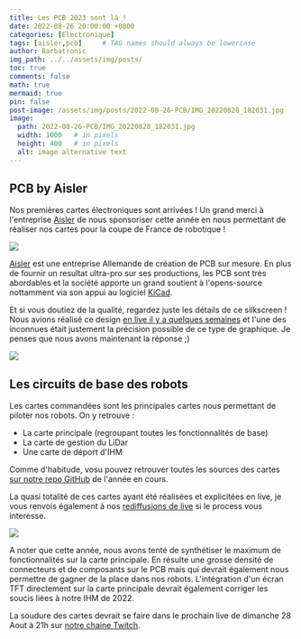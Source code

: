 ```yaml
---
title: Les PCB 2023 sont là !
date: 2022-08-26 20:00:00 +0800
categories: [Electronique]
tags: [aisler,pcb]     # TAG names should always be lowercase
author: Barbatronic
img_path: ../../assets/img/posts/
toc: true
comments: false
math: true
mermaid: true
pin: false
post-image: /assets/img/posts/2022-08-26-PCB/IMG_20220828_182031.jpg
image:
  path: 2022-08-26-PCB/IMG_20220828_182031.jpg
  width: 1000   # in pixels
  height: 400   # in pixels
  alt: image alternative text
---
```


## PCB by Aisler

Nos premières cartes électroniques sont arrivées ! Un grand merci à l'entreprise [Aisler](https://aisler.net/) de nous sponsoriser cette année en nous permettant de réaliser nos cartes pour la coupe de France de robotique !

![](2022-08-26-PCB/2022-08-30-23-49-46.png)

[Aisler](https://aisler.net/) est une entreprise Allemande de création de PCB sur mesure. En plus de fournir un resultat ultra-pro sur ses productions, les PCB sont très abordables et la société apporte un grand soutient à l'opens-source nottamment via son appui au logiciel [KiCad](https://www.kicad.org/).

Et si vous doutiez de la qualité, regardez juste les détails de ce silkscreen ! Nous avions réalisé ce design [en live il y a quelques semaines](https://www.youtube.com/watch?v=scWNs5sUONg) et l'une des inconnues était justement la précision possible de ce type de graphique. Je penses que nous avons maintenant la réponse ;)

![](2022-08-26-PCB/2022-08-30-23-54-12.png)

## Les circuits de base des robots

Les cartes commandées sont les principales cartes nous permettant de piloter nos robots. On y retrouve :
- La carte principale (regroupant toutes les fonctionnalités de base)
- La carte de gestion du LiDar
- Une carte de déport d'IHM

Comme d'habitude, vosu pouvez retrouver toutes les sources des cartes [sur notre repo GitHub](https://github.com/LesKaribous/Karibous-2023-Hardware) de l'année en cours.

La quasi totalité de ces cartes ayant été réalisées et explicitées en live, je vous renvois également à nos [rediffusions de live](https://www.youtube.com/watch?v=LA_O_PqnMds&list=PLXPKPMciRsL9Ocql1KjuFHGFdYjhHsgYa) si le process vous interesse.

![](2022-08-26-PCB/2022-08-31-00-01-42.png)

A noter que cette année, nous avons tenté de synthétiser le maximum de fonctionnalités sur la carte principale. En résulte une grosse densité de connecteurs et de composants sur le PCB mais qui devrait également nous permettre de gagner de la place dans nos robots. L'intégration d'un écran TFT directement sur la carte principale devrait également corriger les soucis liées à notre IHM de 2022. 

La soudure des cartes devrait se faire dans le prochain live de dimanche 28 Aout à 21h sur [notre chaine Twitch](https://www.twitch.tv/barbatroniclive).
